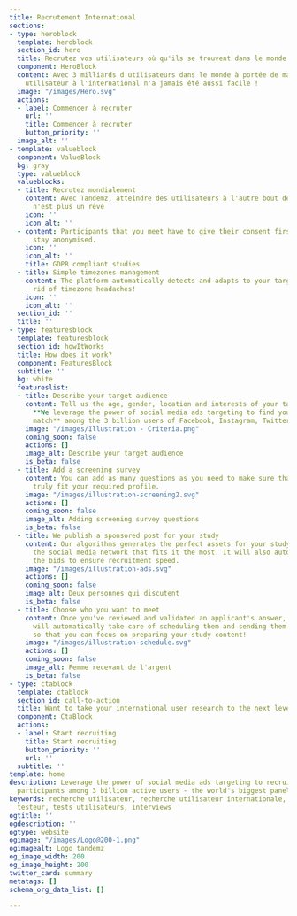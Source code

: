 ```yaml
---
title: Recrutement International
sections:
- type: heroblock
  template: heroblock
  section_id: hero
  title: Recrutez vos utilisateurs où qu'ils se trouvent dans le monde
  component: HeroBlock
  content: Avec 3 milliards d'utilisateurs dans le monde à portée de main, la recherche
    utilisateur à l'international n'a jamais été aussi facile !
  image: "/images/Hero.svg"
  actions:
  - label: Commencer à recruter
    url: ''
    title: Commencer à recruter
    button_priority: ''
  image_alt: ''
- template: valueblock
  component: ValueBlock
  bg: gray
  type: valueblock
  valueblocks:
  - title: Recrutez mondialement
    content: Avec Tandemz, atteindre des utilisateurs à l'autre bout de la planète
      n'est plus un rêve
    icon: ''
    icon_alt: ''
  - content: Participants that you meet have to give their consent first. Other applicants
      stay anonymised.
    icon: ''
    icon_alt: ''
    title: GDPR compliant studies
  - title: Simple timezones management
    content: The platform automatically detects and adapts to your target's timezone.  Get
      rid of timezone headaches!
    icon: ''
    icon_alt: ''
  section_id: ''
  title: ''
- type: featuresblock
  template: featuresblock
  section_id: howItWorks
  title: How does it work?
  component: FeaturesBlock
  subtitle: ''
  bg: white
  featureslist:
  - title: Describe your target audience
    content: Tell us the age, gender, location and interests of your target profile.
      **We leverage the power of social media ads targeting to find you the perfect
      match** among the 3 billion users of Facebook, Instagram, Twitter and LinkedIn.
    image: "/images/Illustration - Criteria.png"
    coming_soon: false
    actions: []
    image_alt: Describe your target audience
    is_beta: false
  - title: Add a screening survey
    content: You can add as many questions as you need to make sure that applicants
      truly fit your required profile.
    image: "/images/illustration-screening2.svg"
    actions: []
    coming_soon: false
    image_alt: Adding screening survey questions
    is_beta: false
  - title: We publish a sponsored post for your study
    content: Our algorithms generates the perfect assets for your study and chooses
      the social media network that fits it the most. It will also automatically adjust
      the bids to ensure recruitment speed.
    image: "/images/illustration-ads.svg"
    actions: []
    coming_soon: false
    image_alt: Deux personnes qui discutent
    is_beta: false
  - title: Choose who you want to meet
    content: Once you've reviewed and validated an applicant's answer, the platform
      will automatically take care of scheduling them and sending them reminders,
      so that you can focus on preparing your study content!
    image: "/images/illustration-schedule.svg"
    actions: []
    coming_soon: false
    image_alt: Femme recevant de l'argent
    is_beta: false
- type: ctablock
  template: ctablock
  section_id: call-to-action
  title: Want to take your international user research to the next level?
  component: CtaBlock
  actions:
  - label: Start recruiting
    title: Start recruiting
    button_priority: ''
    url: ''
  subtitle: ''
template: home
description: Leverage the power of social media ads targeting to recruit the perfect
  participants among 3 billion active users - the world's biggest panel.
keywords: recherche utilisateur, recherche utilisateur internationale, recrutement
  testeur, tests utilisateurs, interviews
ogtitle: ''
ogdescription: ''
ogtype: website
ogimage: "/images/Logo@200-1.png"
ogimagealt: Logo tandemz
og_image_width: 200
og_image_height: 200
twitter_card: summary
metatags: []
schema_org_data_list: []

---
```

